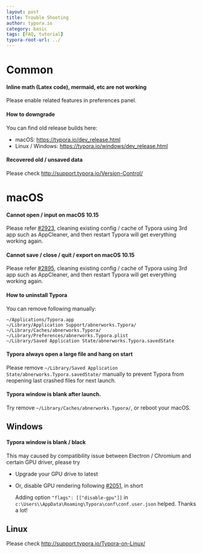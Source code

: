 ```yaml
---
layout: post
title: Trouble Shooting
author: typora.io
category: basic
tags: [FAQ, tutorial]
typora-root-url: ../
---
```


# Common

#### Inline math (Latex code), mermaid, etc are not working

Please enable related features in preferences panel.

#### How to downgrade

You can find old release builds here:

- macOS: https://typora.io/dev_release.html
- Linux / Windows: https://typora.io/windows/dev_release.html

#### Recovered old / unsaved data

Please check http://support.typora.io/Version-Control/

# macOS

#### Cannot open / input on macOS 10.15

Please refer [#2923](https://github.com/typora/typora-issues/issues/2923), cleaning existing config / cache of Typora using 3rd app such as AppCleaner, and then restart Typora will get everything working again.

#### Cannot save / close / quit / export on macOS 10.15

Please refer [#2895](https://github.com/typora/typora-issues/issues/2895), cleaning existing config / cache of Typora using 3rd app such as AppCleaner, and then restart Typora will get everything working again.

#### How to uninstall Typora

You can remove following manually:

```
~/Applications/Typora.app
~/Library/Application Support/abnerworks.Typora/
~/Library/Caches/abnerworks.Typora/
~/Library/Preferences/abnerworks.Typora.plist
~/Library/Saved Application State/abnerworks.Typora.savedState
```

#### Typora always open a large file and hang on start

Please remove `~/Library/Saved Application State/abnerworks.Typora.savedState/` manually to prevent Typora from reopening last crashed files for next launch.

#### Typora window is blank after launch.

Try remove `~/Library/Caches/abnerworks.Typora/`, or reboot your macOS.

## Windows

#### Typora window is blank / black

This may caused by compatibility issue between Electron / Chromium and certain GPU driver, please try

- Upgrade your GPU drive to latest

- Or, disable GPU rendering following [#2051](https://github.com/typora/typora-issues/issues/2051), in short

  Adding option `"flags": [["disable-gpu"]]` in
  `c:\Users\\AppData\Roaming\Typora\conf\conf.user.json` helped. Thanks a lot!

## Linux

Please check http://support.typora.io/Typora-on-Linux/